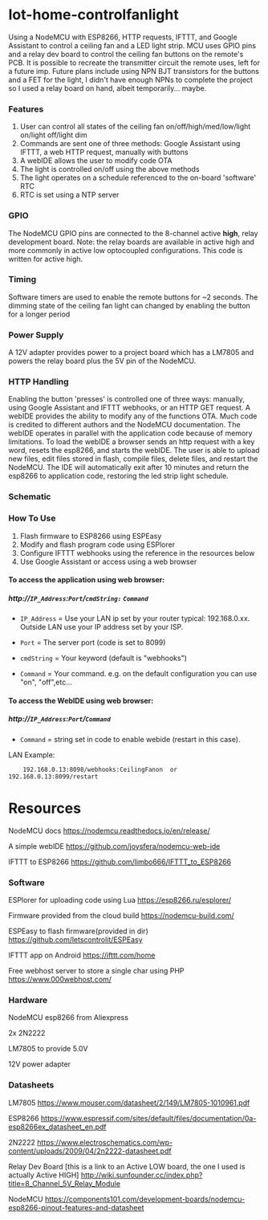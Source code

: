 # Iot-home-controlfanlight
Using a NodeMCU with ESP8266, HTTP requests, IFTTT, and Google Assistant to control a ceiling fan and a LED light strip. MCU uses GPIO pins and a relay dev board to control the ceiling fan buttons on the remote's PCB. It is possible to recreate the transmitter circuit the remote uses, left for a future imp. Future plans include using NPN BJT transistors for the buttons and a FET for the light, I didn't have enough NPNs to complete the project so I used a relay board on hand, albeit temporarily... maybe.


### Features
  1. User can control all states of the ceiling fan on/off/high/med/low/light on/light off/light dim
  2. Commands are sent one of three methods: Google Assistant using IFTTT, a web HTTP request, manually with buttons 
  3. A webIDE allows the user to modify code OTA
  4. The light is controlled on/off using the above methods
  5. The light operates on a schedule referenced to the on-board 'software' RTC
  6. RTC is set using a NTP server

### GPIO
The NodeMCU GPIO pins are connected to the 8-channel active **high**, relay development board. Note: the relay boards are available in active high and more commonly in active low optocoupled configurations. This code is written for active high.

### Timing
Software timers are used to enable the remote buttons for ~2 seconds. The dimming state of the ceiling fan light can changed by enabling the button for a longer period

### Power Supply
A 12V adapter provides power to a project board which has a LM7805 and powers the relay board plus the 5V pin of the NodeMCU.


### HTTP Handling
Enabling the button 'presses' is controlled one of three ways: manually, using Google Assistant and IFTTT webhooks, or an HTTP GET request. A webIDE provides the ability to modify any of the functions OTA. Much code is credited to different authors and the NodeMCU documentation. The webIDE operates in parallel with the application code because of memory limitations. To load the webIDE a browser sends an http request with a key word, resets the esp8266, and starts the webIDE. The user is able to upload new files, edit files stored in flash, compile files, delete files, and restart the NodeMCU. The IDE will automatically exit after 10 minutes and return the esp8266 to application code, restoring the led strip light schedule. 

### Schematic




### How To Use
1. Flash firmware to ESP8266 using ESPEasy
2. Modify and flash program code using ESPlorer
3. Configure IFTTT webhooks using the reference in the resources below
4. Use Google Assistant or access using a web browser 


#### To access the application using web browser:
    
  ##### http://`IP_Address`:`Port`/`cmdString:` `Command`

- `IP_Address` = Use your LAN ip set by your router typical: 192.168.0.xx. Outside LAN use your IP address set by your ISP.

- `Port` = The server port (code is set to 8099)

- `cmdString` = Your keyword (default is "webhooks")

- `Command` = Your command. e.g. on the default configuration you can use "on", "off",etc...
 
#### To access the WebIDE using web browser:
  ##### http://`IP_Address`:`Port`/`Command`
 
 - `Command` = string set in code to enable webide (restart in this case). 
 
 LAN Example:
        
        192.168.0.13:8098/webhooks:CeilingFanon  or  192.168.0.13:8099/restart
        

# Resources
NodeMCU docs https://nodemcu.readthedocs.io/en/release/

A simple webIDE https://github.com/joysfera/nodemcu-web-ide 

IFTTT to ESP8266 https://github.com/limbo666/IFTTT_to_ESP8266
### Software

ESPlorer for uploading code using Lua 
https://esp8266.ru/esplorer/ 

Firmware provided from the cloud build
https://nodemcu-build.com/

ESPEasy to flash firmware(provided in dir) 
https://github.com/letscontrolit/ESPEasy

IFTTT app on Android https://ifttt.com/home

Free webhost server to store a single char using PHP
https://www.000webhost.com/


### Hardware
NodeMCU esp8266 from Aliexpress

2x 2N2222

LM7805 to provide 5.0V

12V power adapter

### Datasheets
LM7805
https://www.mouser.com/datasheet/2/149/LM7805-1010961.pdf

ESP8266
 https://www.espressif.com/sites/default/files/documentation/0a-esp8266ex_datasheet_en.pdf

2N2222
 https://www.electroschematics.com/wp-content/uploads/2009/04/2n2222-datasheet.pdf

Relay Dev Board [this is a link to an Active LOW board, the one I used is actually Active HIGH]
http://wiki.sunfounder.cc/index.php?title=8_Channel_5V_Relay_Module

NodeMCU
 https://components101.com/development-boards/nodemcu-esp8266-pinout-features-and-datasheet
